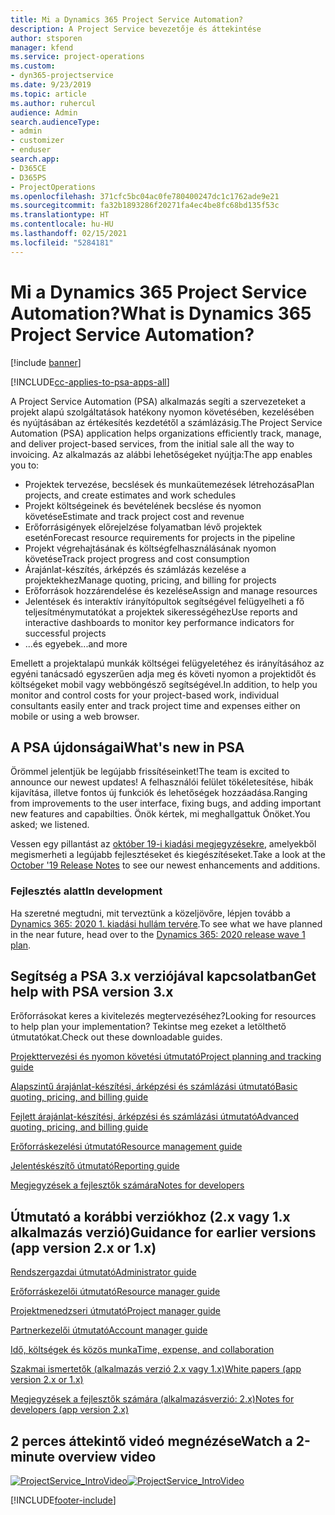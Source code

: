 ```yaml
---
title: Mi a Dynamics 365 Project Service Automation?
description: A Project Service bevezetője és áttekintése
author: stsporen
manager: kfend
ms.service: project-operations
ms.custom:
- dyn365-projectservice
ms.date: 9/23/2019
ms.topic: article
ms.author: ruhercul
audience: Admin
search.audienceType:
- admin
- customizer
- enduser
search.app:
- D365CE
- D365PS
- ProjectOperations
ms.openlocfilehash: 371cfc5bc04ac0fe780400247dc1c1762ade9e21
ms.sourcegitcommit: fa32b1893286f20271fa4ec4be8fc68bd135f53c
ms.translationtype: HT
ms.contentlocale: hu-HU
ms.lasthandoff: 02/15/2021
ms.locfileid: "5284181"
---
```

# <a name="what-is-dynamics-365-project-service-automation"></a><span data-ttu-id="d3199-103">Mi a Dynamics 365 Project Service Automation?</span><span class="sxs-lookup"><span data-stu-id="d3199-103">What is Dynamics 365 Project Service Automation?</span></span>

[!include [banner](../includes/psa-now-project-operations.md)]

[!INCLUDE[cc-applies-to-psa-apps-all](../includes/cc-applies-to-psa-apps-all.md)]

<span data-ttu-id="d3199-104">A Project Service Automation (PSA) alkalmazás segíti a szervezeteket a projekt alapú szolgáltatások hatékony nyomon követésében, kezelésében és nyújtásában az értékesítés kezdetétől a számlázásig.</span><span class="sxs-lookup"><span data-stu-id="d3199-104">The Project Service Automation (PSA) application helps organizations efficiently track, manage, and deliver project-based services, from the initial sale all the way to invoicing.</span></span> <span data-ttu-id="d3199-105">Az alkalmazás az alábbi lehetőségeket nyújtja:</span><span class="sxs-lookup"><span data-stu-id="d3199-105">The app enables you to:</span></span>

- <span data-ttu-id="d3199-106">Projektek tervezése, becslések és munkaütemezések létrehozása</span><span class="sxs-lookup"><span data-stu-id="d3199-106">Plan projects, and create estimates and work schedules</span></span>
- <span data-ttu-id="d3199-107">Projekt költségeinek és bevételének becslése és nyomon követése</span><span class="sxs-lookup"><span data-stu-id="d3199-107">Estimate and track project cost and revenue</span></span>
- <span data-ttu-id="d3199-108">Erőforrásigények előrejelzése folyamatban lévő projektek esetén</span><span class="sxs-lookup"><span data-stu-id="d3199-108">Forecast resource requirements for projects in the pipeline</span></span>
- <span data-ttu-id="d3199-109">Projekt végrehajtásának és költségfelhasználásának nyomon követése</span><span class="sxs-lookup"><span data-stu-id="d3199-109">Track project progress and cost consumption</span></span>
- <span data-ttu-id="d3199-110">Árajánlat-készítés, árképzés és számlázás kezelése a projektekhez</span><span class="sxs-lookup"><span data-stu-id="d3199-110">Manage quoting, pricing, and billing for projects</span></span>
- <span data-ttu-id="d3199-111">Erőforrások hozzárendelése és kezelése</span><span class="sxs-lookup"><span data-stu-id="d3199-111">Assign and manage resources</span></span>
- <span data-ttu-id="d3199-112">Jelentések és interaktív irányítópultok segítségével felügyelheti a fő teljesítménymutatókat a projektek sikerességéhez</span><span class="sxs-lookup"><span data-stu-id="d3199-112">Use reports and interactive dashboards to monitor key performance indicators for successful projects</span></span>
- <span data-ttu-id="d3199-113">...és egyebek</span><span class="sxs-lookup"><span data-stu-id="d3199-113">...and more</span></span>

<span data-ttu-id="d3199-114">Emellett a projektalapú munkák költségei felügyeletéhez és irányításához az egyéni tanácsadó egyszerűen adja meg és követi nyomon a projektidőt és költségeket mobil vagy webböngésző segítségével.</span><span class="sxs-lookup"><span data-stu-id="d3199-114">In addition, to help you monitor and control costs for your project-based work, individual consultants easily enter and track project time and expenses either on mobile or using a web browser.</span></span>

## <a name="whats-new-in-psa"></a><span data-ttu-id="d3199-115">A PSA újdonságai</span><span class="sxs-lookup"><span data-stu-id="d3199-115">What's new in PSA</span></span>
<span data-ttu-id="d3199-116">Örömmel jelentjük be legújabb frissítéseinket!</span><span class="sxs-lookup"><span data-stu-id="d3199-116">The team is excited to announce our newest updates!</span></span> <span data-ttu-id="d3199-117">A felhasználói felület tökéletesítése, hibák kijavítása, illetve fontos új funkciók és lehetőségek hozzáadása.</span><span class="sxs-lookup"><span data-stu-id="d3199-117">Ranging from improvements to the user interface, fixing bugs, and adding important new features and capabilties.</span></span> <span data-ttu-id="d3199-118">Önök kértek, mi meghallgattuk Önöket.</span><span class="sxs-lookup"><span data-stu-id="d3199-118">You asked; we listened.</span></span>

<span data-ttu-id="d3199-119">Vessen egy pillantást az [október 19-i kiadási megjegyzésekre](https://docs.microsoft.com/dynamics365-release-plan/2019wave2/index), amelyekből megismerheti a legújabb fejlesztéseket és kiegészítéseket.</span><span class="sxs-lookup"><span data-stu-id="d3199-119">Take a look at the [October '19 Release Notes](https://docs.microsoft.com/dynamics365-release-plan/2019wave2/index) to see our newest enhancements and additions.</span></span>

### <a name="in-development"></a><span data-ttu-id="d3199-120">Fejlesztés alatt</span><span class="sxs-lookup"><span data-stu-id="d3199-120">In development</span></span>
<span data-ttu-id="d3199-121">Ha szeretné megtudni, mit terveztünk a közeljövőre, lépjen tovább a [Dynamics 365: 2020 1. kiadási hullám tervére](https://docs.microsoft.com/dynamics365-release-plan/2020wave1/index).</span><span class="sxs-lookup"><span data-stu-id="d3199-121">To see what we have planned in the near future, head over to the [Dynamics 365: 2020 release wave 1 plan](https://docs.microsoft.com/dynamics365-release-plan/2020wave1/index).</span></span>

## <a name="get-help-with-psa-version-3x"></a><span data-ttu-id="d3199-122">Segítség a PSA 3.x verziójával kapcsolatban</span><span class="sxs-lookup"><span data-stu-id="d3199-122">Get help with PSA version 3.x</span></span>
<span data-ttu-id="d3199-123">Erőforrásokat keres a kivitelezés megtervezéséhez?</span><span class="sxs-lookup"><span data-stu-id="d3199-123">Looking for resources to help plan your implementation?</span></span> <span data-ttu-id="d3199-124">Tekintse meg ezeket a letölthető útmutatókat.</span><span class="sxs-lookup"><span data-stu-id="d3199-124">Check out these downloadable guides.</span></span>

 [<span data-ttu-id="d3199-125">Projekttervezési és nyomon követési útmutató</span><span class="sxs-lookup"><span data-stu-id="d3199-125">Project planning and tracking guide</span></span>](../psa/implementation-guides/project-planning-tracking.md)

 [<span data-ttu-id="d3199-126">Alapszintű árajánlat-készítési, árképzési és számlázási útmutató</span><span class="sxs-lookup"><span data-stu-id="d3199-126">Basic quoting, pricing, and billing guide</span></span>](../psa/implementation-guides/begin-quoting-pricing-billing.md)

 [<span data-ttu-id="d3199-127">Fejlett árajánlat-készítési, árképzési és számlázási útmutató</span><span class="sxs-lookup"><span data-stu-id="d3199-127">Advanced quoting, pricing, and billing guide</span></span>](../psa/implementation-guides/adv-quoting-pricing-billing.md)

 [<span data-ttu-id="d3199-128">Erőforráskezelési útmutató</span><span class="sxs-lookup"><span data-stu-id="d3199-128">Resource management guide</span></span>](../psa/implementation-guides/resource-management-guide.md)

 [<span data-ttu-id="d3199-129">Jelentéskészítő útmutató</span><span class="sxs-lookup"><span data-stu-id="d3199-129">Reporting guide</span></span>](../psa/implementation-guides/reporting-guide.md)

 [<span data-ttu-id="d3199-130">Megjegyzések a fejlesztők számára</span><span class="sxs-lookup"><span data-stu-id="d3199-130">Notes for developers</span></span>](../psa/developer-guides/overview-dev-notes-v3.x.md)

## <a name="guidance-for-earlier-versions-app-version-2x-or-1x"></a><span data-ttu-id="d3199-131">Útmutató a korábbi verziókhoz (2.x vagy 1.x alkalmazás verzió)</span><span class="sxs-lookup"><span data-stu-id="d3199-131">Guidance for earlier versions (app version 2.x or 1.x)</span></span>
 [<span data-ttu-id="d3199-132">Rendszergazdai útmutató</span><span class="sxs-lookup"><span data-stu-id="d3199-132">Administrator guide</span></span>](../psa/admin-guide.md)

 [<span data-ttu-id="d3199-133">Erőforráskezelői útmutató</span><span class="sxs-lookup"><span data-stu-id="d3199-133">Resource manager guide</span></span>](../psa/resource-manager-guide.md)

 [<span data-ttu-id="d3199-134">Projektmenedzseri útmutató</span><span class="sxs-lookup"><span data-stu-id="d3199-134">Project manager guide</span></span>](../psa/project-manager-guide.md)

 [<span data-ttu-id="d3199-135">Partnerkezelői útmutató</span><span class="sxs-lookup"><span data-stu-id="d3199-135">Account manager guide</span></span>](../psa/account-manager-guide.md)

 [<span data-ttu-id="d3199-136">Idő, költségek és közös munka</span><span class="sxs-lookup"><span data-stu-id="d3199-136">Time, expense, and collaboration</span></span>](../psa/time-expense-collaboration-guide.md)

 [<span data-ttu-id="d3199-137">Szakmai ismertetők (alkalmazás verzió 2.x vagy 1.x)</span><span class="sxs-lookup"><span data-stu-id="d3199-137">White papers (app version 2.x or 1.x)</span></span>](../psa/white-papers.md)

 [<span data-ttu-id="d3199-138">Megjegyzések a fejlesztők számára (alkalmazásverzió: 2.x)</span><span class="sxs-lookup"><span data-stu-id="d3199-138">Notes for developers (app version 2.x)</span></span>](../psa/developer-guides/add-custom-qoi-forms-v2.x.md)

 ## <a name="watch-a-2-minute-overview-video"></a><span data-ttu-id="d3199-139">2 perces áttekintő videó megnézése</span><span class="sxs-lookup"><span data-stu-id="d3199-139">Watch a 2-minute overview video</span></span>
 <a name="heroArea"></a> <span data-ttu-id="d3199-140">[![ProjectService_IntroVideo](../psa/media/project-service-intro-video.png "ProjectService_IntroVideo")](https://go.microsoft.com/fwlink/p/?LinkId=799457)</span><span class="sxs-lookup"><span data-stu-id="d3199-140">[![ProjectService_IntroVideo](../psa/media/project-service-intro-video.png "ProjectService_IntroVideo")](https://go.microsoft.com/fwlink/p/?LinkId=799457)</span></span>




[!INCLUDE[footer-include](../includes/footer-banner.md)]